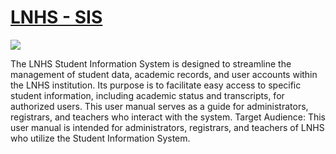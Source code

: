 <!-- Heading of Template -->
<h1>
  <a href="https://demos.wrappixel.com/free-admin-templates/react/xtreme-react-free/main/#/dashboard">LNHS - SIS</a>
</h1>

<!-- Main image of Template -->
<a target="_blank" >
  <img src="../LNHS SIS/client/public/mainlogo.png" />
</a>

<!-- Description of Template -->
<p>
  The LNHS Student Information System is designed to streamline the management of student data, academic records, and user accounts within the LNHS institution. Its purpose is to facilitate easy access to specific student information, including academic status and transcripts, for authorized users. This user manual serves as a guide for administrators, registrars, and teachers who interact with the system.
  Target Audience:
  This user manual is intended for administrators, registrars, and teachers of LNHS who utilize the Student Information System.
</p>
</p>


